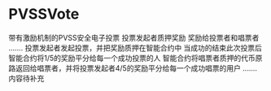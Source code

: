 # PVSSVote
带有激励机制的PVSS安全电子投票
投票发起者质押奖励
奖励给投票者和唱票者
.......
投票发起者发起投票，并把奖励质押在智能合约中
当成功的结束此次投票后
智能合约将1/5的奖励平分给每一个成功投票的人
智能合约将唱票者质押的代币原路返回给唱票者，并将投票发起者4/5的奖励平分给每一个成功唱票的用户
.......
内容待补充
